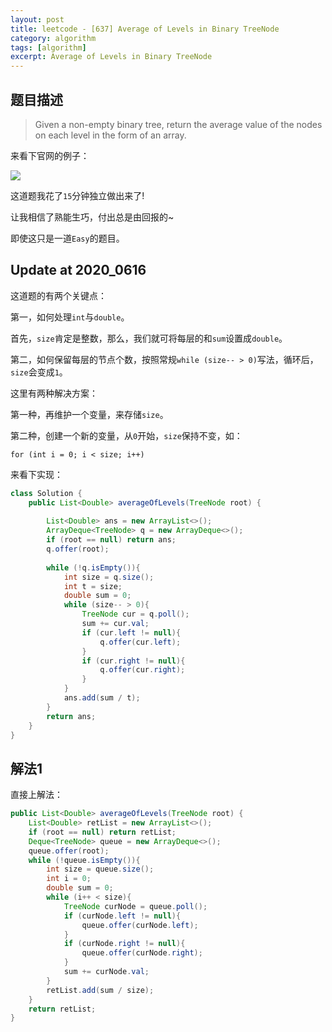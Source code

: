 ```yaml
---
layout: post
title: leetcode - [637] Average of Levels in Binary TreeNode
category: algorithm
tags: [algorithm]
excerpt: Average of Levels in Binary TreeNode
---
```


## 题目描述  

> Given a non-empty binary tree, return the average value of the nodes on each level in the form of an array.  

来看下官网的例子：  

![](https://yyc-images.oss-cn-beijing.aliyuncs.com/leetcode_637.png)  

这道题我花了`15`分钟独立做出来了!  

让我相信了熟能生巧，付出总是由回报的~  

即使这只是一道`Easy`的题目。  


## Update at 2020_0616  

这道题的有两个关键点：  

第一，如何处理`int`与`double`。  

首先，`size`肯定是整数，那么，我们就可将每层的和`sum`设置成`double`。  

第二，如何保留每层的节点个数，按照常规`while (size-- > 0)`写法，循环后，`size`会变成`1`。  

这里有两种解决方案：  

第一种，再维护一个变量，来存储`size`。  

第二种，创建一个新的变量，从`0`开始，`size`保持不变，如：  

`for (int i = 0; i < size; i++)`

来看下实现：  

``` java
class Solution {
    public List<Double> averageOfLevels(TreeNode root) {
        
        List<Double> ans = new ArrayList<>();
        ArrayDeque<TreeNode> q = new ArrayDeque<>();
        if (root == null) return ans;
        q.offer(root);
        
        while (!q.isEmpty()){
            int size = q.size();
            int t = size;
            double sum = 0;
            while (size-- > 0){
                TreeNode cur = q.poll();
                sum += cur.val;
                if (cur.left != null){
                    q.offer(cur.left);
                }
                if (cur.right != null){
                    q.offer(cur.right);
                }
            }
            ans.add(sum / t);
        }
        return ans;
    }
}
```




## 解法1  

直接上解法：  

``` java
public List<Double> averageOfLevels(TreeNode root) {
    List<Double> retList = new ArrayList<>();
    if (root == null) return retList;
    Deque<TreeNode> queue = new ArrayDeque<>();
    queue.offer(root);
    while (!queue.isEmpty()){
        int size = queue.size();
        int i = 0;
        double sum = 0;
        while (i++ < size){
            TreeNode curNode = queue.poll();
            if (curNode.left != null){
                queue.offer(curNode.left);
            }
            if (curNode.right != null){
                queue.offer(curNode.right);
            }
            sum += curNode.val;
        }
        retList.add(sum / size);
    }
    return retList;
}
```
